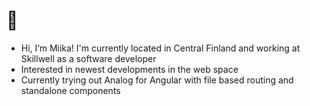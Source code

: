 # 🦉
- Hi, I’m Miika! I'm currently located in Central Finland and working at Skillwell as a software developer
- Interested in newest developments in the web space
- Currently trying out Analog for Angular with file based routing and standalone components
